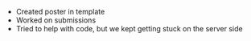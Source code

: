 - Created poster in template 
- Worked on submissions 
- Tried to help with code, but we kept getting stuck on the server side 
